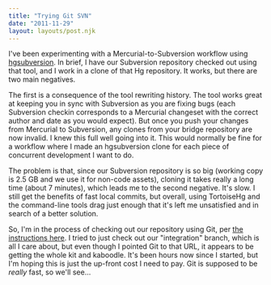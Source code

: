 ```yaml
---
title: "Trying Git SVN"
date: "2011-11-29"
layout: layouts/post.njk
---
```


I've been experimenting with a Mercurial-to-Subversion workflow using
[hgsubversion](https://bitbucket.org/durin42/hgsubversion/wiki/Home). In brief,
I have our Subversion repository checked out using that tool, and I work in a
clone of that Hg repository. It works, but there are two main negatives.

The first is a consequence of the tool rewriting history. The tool works great
at keeping you in sync with Subversion as you are fixing bugs (each Subversion
checkin corresponds to a Mercurial changeset with the correct author and date as
you would expect). But once you push your changes from Mercurial to Subversion,
any clones from your bridge repository are now invalid. I knew this full well
going into it. This would normally be fine for a workflow where I made an
hgsubversion clone for each piece of concurrent development I want to do.

The problem is that, since our Subversion repository is so big (working copy is
2.5 GB and we use it for non-code assets), cloning it takes really a long time
(about 7 minutes), which leads me to the second negative. It's slow. I still get
the benefits of fast local commits, but overall, using TortoiseHg and the
command-line tools drag just enough that it's left me unsatisfied and in search
of a better solution.

So, I'm in the process of checking out our repository using Git, per
[the instructions here](http://andy.delcambre.com/2008/03/04/git-svn-workflow.html).
I tried to just check out our "integration" branch, which is all I care about,
but even though I pointed Git to that URL, it appears to be getting the whole
kit and kaboodle. It's been hours now since I started, but I'm hoping this is
just the up-front cost I need to pay. Git is supposed to be _really_ fast, so
we'll see...

